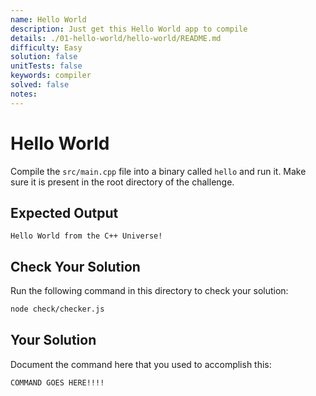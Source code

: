 ```yaml
---
name: Hello World
description: Just get this Hello World app to compile
details: ./01-hello-world/hello-world/README.md
difficulty: Easy
solution: false
unitTests: false
keywords: compiler
solved: false
notes:
---
```


# Hello World

Compile the `src/main.cpp` file into a binary called `hello` and run it. Make sure it is present in the root directory of the challenge.

## Expected Output

```text
Hello World from the C++ Universe!
```

## Check Your Solution

Run the following command in this directory to check your solution:

```bash
node check/checker.js
```

## Your Solution

Document the command here that you used to accomplish this:

```bash
COMMAND GOES HERE!!!!
```
